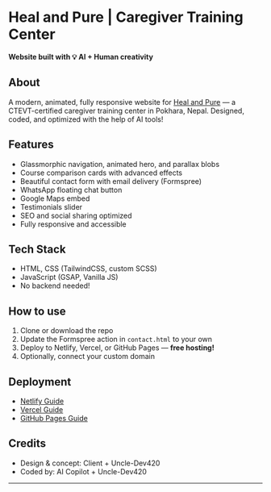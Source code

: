 # Heal and Pure | Caregiver Training Center

**Website built with 💡 AI + Human creativity**

## About
A modern, animated, fully responsive website for [Heal and Pure](https://yourdomain.com) — a CTEVT-certified caregiver training center in Pokhara, Nepal. Designed, coded, and optimized with the help of AI tools!

## Features
- Glassmorphic navigation, animated hero, and parallax blobs
- Course comparison cards with advanced effects
- Beautiful contact form with email delivery (Formspree)
- WhatsApp floating chat button
- Google Maps embed
- Testimonials slider
- SEO and social sharing optimized
- Fully responsive and accessible

## Tech Stack
- HTML, CSS (TailwindCSS, custom SCSS)
- JavaScript (GSAP, Vanilla JS)
- No backend needed!

## How to use
1. Clone or download the repo
2. Update the Formspree action in `contact.html` to your own
3. Deploy to Netlify, Vercel, or GitHub Pages — **free hosting!**
4. Optionally, connect your custom domain

## Deployment
- [Netlify Guide](https://docs.netlify.com/site-deploys/create-deploys/)
- [Vercel Guide](https://vercel.com/docs/concepts/deployments/overview)
- [GitHub Pages Guide](https://pages.github.com/)

## Credits
- Design & concept: Client + Uncle-Dev420
- Coded by: AI Copilot + Uncle-Dev420

---